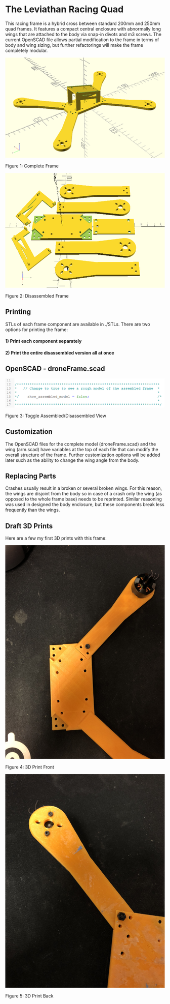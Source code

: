 # The Leviathan Racing Quad
This racing frame is a hybrid cross between standard 200mm and 250mm quad frames. It features a compact central enclosure with abnormally long wings that are attached to the body via snap-in divots and m3 screws. The current OpenSCAD file allows partial modification to the frame in terms of body and wing sizing, but further refactorings will make the frame completely modular.


![Complete Frame](./IMG/CompleteFrame3.PNG)

Figure 1: Complete Frame


![Disassembled Frame](./IMG/dissassembledFrame2.PNG)

Figure 2: Disassembled Frame


## Printing
STLs of each frame component are available in ./STLs. There are two options for printing the frame:

#### 1) Print each component separately
#### 2) Print the entire disassembled version all at once

## OpenSCAD - droneFrame.scad
![Toggle Assembled/Disassembled View](./IMG/changeMeToChangeModel.PNG)

Figure 3: Toggle Assembled/Disassembled View

## Customization
The OpenSCAD files for the complete model (droneFrame.scad) and the wing (arm.scad) have variables at the top of each file that can modify the overall structure of the frame. Further customization options will be added later such as the ability to change the wing angle from the body.

## Replacing Parts
Crashes usually result in a broken or several broken wings. For this reason, the wings are disjoint from the body so in case of a crash only the wing (as opposed to the whole frame base) needs to be reprinted. Similar reasoning was used in designed the body enclosure, but these components break less frequently than the wings.

## Draft 3D Prints
Here are a few my first 3D prints with this frame:

![3D Print Front](./IMG/3DPrintFront.jpg)

Figure 4: 3D Print Front


![3D Print Back](./IMG/3DPrintBack.jpg)

Figure 5: 3D Print Back
